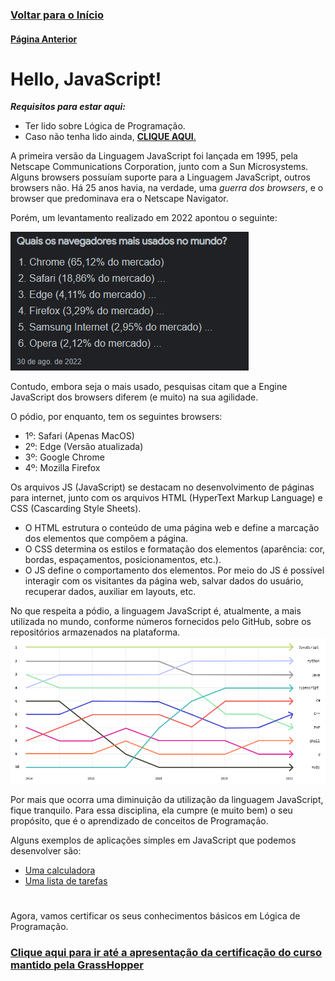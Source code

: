 ### [**Voltar para o Início**](https://github.com/2023-PROG-IFC/Programacao)

#### [**Página Anterior**](../01_04_transicao/)

# Hello, JavaScript!

***Requisitos para estar aqui:***
- Ter lido sobre Lógica de Programação.
- Caso não tenha lido ainda, [**CLIQUE AQUI**.](../01_04_transicao/)

A primeira versão da Linguagem JavaScript foi lançada em 1995, pela Netscape Communications Corporation, junto com a Sun Microsystems. Alguns browsers possuíam suporte para a Linguagem JavaScript, outros browsers não. Há 25 anos havia, na verdade, uma *guerra dos browsers*, e o browser que predominava era o Netscape Navigator.

Porém, um levantamento realizado em 2022 apontou o seguinte:


![Browsers mais utilizados](browsers.png)

Contudo, embora seja o mais usado, pesquisas citam que a Engine JavaScript dos browsers diferem (e muito) na sua agilidade.

O pódio, por enquanto, tem os seguintes browsers:
- 1º: Safari (Apenas MacOS)
- 2º: Edge (Versão atualizada)
- 3º: Google Chrome
- 4º: Mozilla Firefox

Os arquivos JS (JavaScript) se destacam no desenvolvimento de páginas para internet, junto com os arquivos HTML (HyperText Markup Language) e CSS (Cascarding Style Sheets).
- O HTML estrutura o conteúdo de uma página web e define a marcação dos elementos que compõem a página.
- O CSS determina os estilos e formatação dos elementos (aparência: cor, bordas, espaçamentos, posicionamentos, etc.).
- O JS define o comportamento dos elementos. Por meio do JS é possível interagir com os visitantes da página web, salvar dados do usuário, recuperar dados, auxiliar em layouts, etc.

No que respeita a pódio, a linguagem JavaScript é, atualmente, a mais utilizada no mundo, conforme números fornecidos pelo GitHub, sobre os repositórios armazenados na plataforma.
![Linguagens de Programação mais utilizadas (2022 - GitHub)](programminglanguages.png)

Por mais que ocorra uma diminuição da utilização da linguagem JavaScript, fique tranquilo. Para essa disciplina, ela cumpre (e muito bem) o seu propósito, que é o aprendizado de conceitos de Programação.

Alguns exemplos de aplicações simples em JavaScript que podemos desenvolver são:

- [Uma calculadora](https://ldmfabio.github.io/CalculadoraSimplesJS/)
- [Uma lista de tarefas](https://ldmfabio.github.io/ToDoListSimplesJS/)

#

Agora, vamos certificar os seus conhecimentos básicos em Lógica de Programação.

### [**<u>Clique aqui para ir até a apresentação da certificação do curso mantido pela GrassHopper</u>**](../01_06_certificacao_fundamentos/)